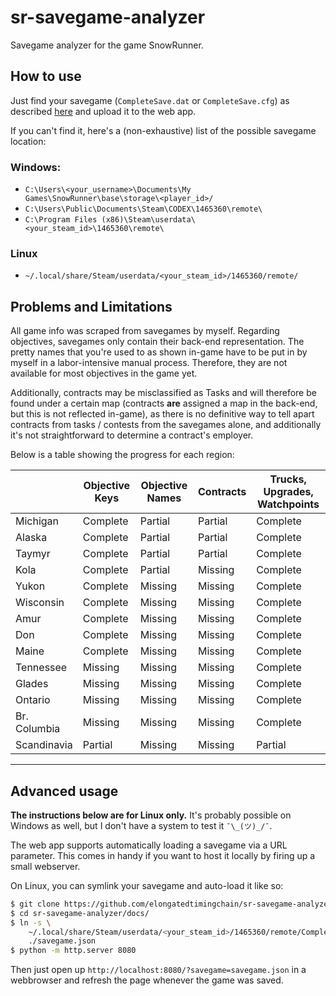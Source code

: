 # sr-savegame-analyzer

Savegame analyzer for the game SnowRunner.

## How to use

Just find your savegame (`CompleteSave.dat` or `CompleteSave.cfg`) as described
[here](https://www.maprunner.info/resources/save-editor)
and upload it to the web app.

If you can't find it, here's a (non-exhaustive) list of the possible savegame location:

### Windows:

- `C:\Users\<your_username>\Documents\My Games\SnowRunner\base\storage\<player_id>/`
- `C:\Users\Public\Documents\Steam\CODEX\1465360\remote\`
- `C:\Program Files (x86)\Steam\userdata\<your_steam_id>\1465360\remote\`

### Linux

- `~/.local/share/Steam/userdata/<your_steam_id>/1465360/remote/`

## Problems and Limitations

All game info was scraped from savegames by myself.
Regarding objectives, savegames only contain their back-end representation.
The pretty names that you're used to as shown in-game have to be put in by myself in a labor-intensive manual process. Therefore, they are not available
for most objectives in the game yet.

Additionally, contracts may be misclassified as Tasks and will therefore be found under a certain map (contracts **are** assigned a map in the back-end,
but this is not reflected in-game), as there is no definitive way to tell
apart contracts from tasks / contests from the savegames alone, and additionally it's not straightforward to determine a contract's employer.

Below is a table showing the progress for each region:

| | Objective Keys | Objective Names | Contracts | Trucks, Upgrades, Watchpoints |
|-|-|-|-|-|
|Michigan|Complete|Partial|Partial|Complete|
|Alaska|Complete|Partial|Partial|Complete|
|Taymyr|Complete|Partial|Partial|Complete|
|Kola|Complete|Partial|Missing|Complete|
|Yukon|Complete|Missing|Missing|Complete|
|Wisconsin|Complete|Missing|Missing|Complete|
|Amur|Complete|Missing|Missing|Complete|
|Don|Complete|Missing|Missing|Complete|
|Maine|Complete|Missing|Missing|Complete|
|Tennessee|Missing|Missing|Missing|Complete|
|Glades|Missing|Missing|Missing|Complete|
|Ontario|Missing|Missing|Missing|Complete|
|Br. Columbia|Missing|Missing|Missing|Complete|
|Scandinavia|Partial|Missing|Missing|Partial|

---

## Advanced usage

**The instructions below are for Linux only.** It's probably possible on Windows as well, but I don't have a system to test it `¯\_(ツ)_/¯`.

The web app supports automatically loading a savegame via a URL parameter.
This comes in handy if you want to host it locally by firing up a small webserver.

On Linux, you can symlink your savegame and auto-load it like so:

```bash
$ git clone https://github.com/elongatedtimingchain/sr-savegame-analyzer.git
$ cd sr-savegame-analyzer/docs/
$ ln -s \
    ~/.local/share/Steam/userdata/<your_steam_id>/1465360/remote/CompleteSave.cfg \
    ./savegame.json
$ python -m http.server 8080
```

Then just open up `http://localhost:8080/?savegame=savegame.json` in a webbrowser and refresh the page whenever the game was saved.